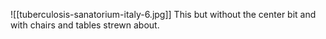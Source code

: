 ![[tuberculosis-sanatorium-italy-6.jpg]]
This but without the center bit and with chairs and tables strewn about.